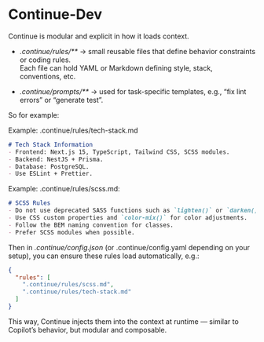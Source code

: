 # Continue-Dev

Continue is modular and explicit in how it loads context.  
  
- _.continue/rules/**_ → small reusable files that define behavior constraints or coding rules.  
Each file can hold YAML or Markdown defining style, stack, conventions, etc.  

- _.continue/prompts/**_ → used for task-specific templates, e.g., “fix lint errors” or “generate test”.  
  
So for example:

Example: .continue/rules/tech-stack.md
```md
# Tech Stack Information
- Frontend: Next.js 15, TypeScript, Tailwind CSS, SCSS modules.
- Backend: NestJS + Prisma.
- Database: PostgreSQL.
- Use ESLint + Prettier.
```
  
Example: .continue/rules/scss.md:
```md
# SCSS Rules
- Do not use deprecated SASS functions such as `lighten()` or `darken()`.
- Use CSS custom properties and `color-mix()` for color adjustments.
- Follow the BEM naming convention for classes.
- Prefer SCSS modules when possible.
```
  
Then in _.continue/config.json_ (or .continue/config.yaml depending on your setup), you can ensure these rules load automatically, e.g.:
```json
{
  "rules": [
    ".continue/rules/scss.md",
    ".continue/rules/tech-stack.md"
  ]
}
```

This way, Continue injects them into the context at runtime — similar to Copilot’s behavior, but modular and composable.